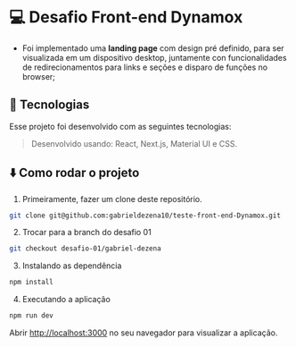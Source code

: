 # 💻 Desafio Front-end Dynamox

- Foi implementado uma **landing page** com design pré definido, para ser visualizada em um dispositivo desktop, juntamente con funcionalidades de redirecionamentos para links e seções e disparo de funções no browser;

## 🚀 Tecnologias
Esse projeto foi desenvolvido com as seguintes tecnologias:

> Desenvolvido usando: React, Next.js, Material UI e CSS. 


## ⬇️ Como rodar o projeto

1. Primeiramente, fazer um clone deste repositório.
  ```bash
  git clone git@github.com:gabrieldezena10/teste-front-end-Dynamox.git
  ``` 

2. Trocar para a branch do desafio 01
  ```bash
  git checkout desafio-01/gabriel-dezena
  ``` 

3. Instalando as dependência
  ```bash
  npm install
  ``` 

4. Executando a aplicação
  ```bash
  npm run dev
  ``` 

Abrir [http://localhost:3000](http://localhost:3000) no seu navegador para visualizar a aplicação.

</table>
